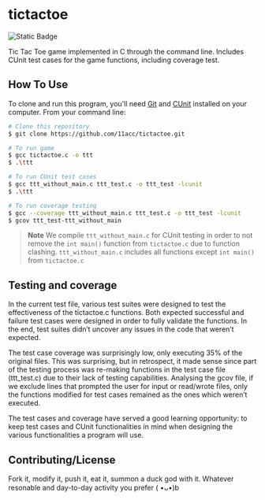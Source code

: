 # tictactoe

![Static Badge](https://img.shields.io/badge/version-1.0-blue)

Tic Tac Toe game implemented in C through the command line. Includes CUnit test cases for the game functions, including coverage test.

## How To Use

To clone and run this program, you'll need [Git](https://git-scm.com) and [CUnit](https://sourceforge.net/projects/cunit/files/CUnit/) installed on your computer. From your command line:

```bash
# Clone this repository
$ git clone https://github.com/11acc/tictactoe.git

# To run game
$ gcc tictactoe.c -o ttt
$ .\ttt

# To run CUnit test cases
$ gcc ttt_without_main.c ttt_test.c -o ttt_test -lcunit
$ .\ttt

# To run coverage testing
$ gcc --coverage ttt_without_main.c ttt_test.c -o ttt_test -lcunit
$ gcov ttt_test-ttt_without_main
```

> **Note**
> We compile `ttt_without_main.c` for CUnit testing in order to not remove the `int main()` function from `tictactoe.c` due to function clashing. `ttt_without_main.c` includes all functions except `int main()` from `tictactoe.c`

## Testing and coverage

In the current test file, various test suites were designed to test the effectiveness of the tictactoe.c functions. Both expected successful and failure test cases were designed in order to fully validate the functions. In the end, test suites didn’t uncover any issues in the code that weren’t expected.

The test case coverage was surprisingly low, only executing 35% of the original files. This was surprising, but in retrospect, it made sense since part of the testing process was re-making functions in the test case file (ttt_test.c) due to their lack of testing capabilities. Analysing the gcov file, if we exclude lines that prompted the user for input or read/wrote files, only the functions modified for test cases remained as the ones which weren’t executed.

The test cases and coverage have served a good learning opportunity: to keep test cases and CUnit functionalities in mind when designing the various functionalities a program will use.

## Contributing/License

Fork it, modify it, push it, eat it, summon a duck god with it. Whatever resonable and day-to-day activity you prefer ( •ᴗ•)b
